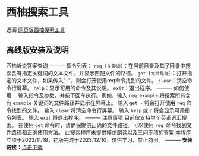 # 西柚搜索工具

 返回 [网页版西柚搜索工具](https://yhsome.github.io/xiyou)

## 离线版安装及说明

西柚听说答案查询
———
指令列表：
`req [关键词]`：在当前目录及其子目录中搜索含有指定关键词的文本文件，并显示匹配文件的路径。
`get [文件路径]`：打开指定的文本文件，如果传入"-"，则会打开使用req命令找到的文件。
`clear`：清空命令行屏幕。
`help`：显示可用的命令及其说明。
`exit`：退出程序。
———
如何使用：
输入指令及参数，并按下回车执行。例如，输入 `req example` 将搜索所有含有 `example` 关键词的文件路径并显示在屏幕上。
输入 `get -` 将会打开使用 `req` 命令找到的文件。
输入 `clear` 将清空命令行屏幕。
输入 `help` 或 `?` 将会显示可用指令列表。
输入 `exit` 将退出程序。
———
注意事项
目前仅支持单个英语词汇搜索。
在使用 `get` 命令时，请确保提供正确的文件路径。可以使用 `req `命令找到文件路径和正确使用方法。
此搜索程序未提供模仿朗读以及三问专项的答案
本程序立项于2023/11/18，初版完成于2023/12/10，仅供学习，禁止商用。
———
**安装链接：**[点击下载](./offline.exe)